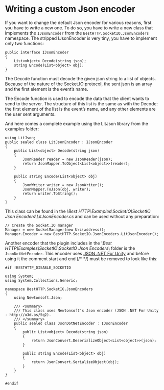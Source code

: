 # Writing a custom Json encoder
If you want to change the default Json encoder for various reasons, first you have to write a new one. To do so, you have to write a new class that implements the `IJsonEncoder` from the `BestHTTP.SocketIO.JsonEncoders` namespace.
The stripped IJsonEncoder is very tiny, you have to implement only two functions:

```language-csharp
public interface IJsonEncoder
{
	List<object> Decode(string json);
	string Encode(List<object> obj);
}
```

The Decode function must decode the given json string to a list of objects. Because of the nature of the Socket.IO protocol, the sent json is an array and the first element is the event’s name.

The Encode function is used to encode the data that the client wants to send to the server. The structure of this list is the same as with the Decode: the first element of the list is the event’s name, and any other elements are the user sent arguments.

And here comes a complete example using the LitJson library from the examples folder:

```language-csharp
using LitJson;
public sealed class LitJsonEncoder : IJsonEncoder
{
	public List<object> Decode(string json)
	{
		JsonReader reader = new JsonReader(json);
		return JsonMapper.ToObject<List<object>>(reader);
	}

	public string Encode(List<object> obj)
	{
		JsonWriter writer = new JsonWriter();
		JsonMapper.ToJson(obj, writer);
		return writer.ToString();
	}
}
```

This class can be found in the *\Best HTTP\Examples\SocketIO\SocketIO Json Encoders\LitJsonEncoder.cs* and can be used without any preparation:

```language-csharp
// Create the Socket.IO manager
Manager = new SocketManager(new Uri(address));
Manager.Encoder = new BestHTTP.SocketIO.JsonEncoders.LitJsonEncoder();
```

Another encoder that the plugin includes in the *\Best HTTP\Examples\SocketIO\SocketIO Json Encoders\\* folder is the `JsonDotNetEncoder`. This encoder uses [JSON .NET For Unity](http://u3d.as/5q2) and before using it the comment start and end (/\* \*/)  must be removed to look like this:
```language-csharp
#if !BESTHTTP_DISABLE_SOCKETIO

using System;
using System.Collections.Generic;

namespace BestHTTP.SocketIO.JsonEncoders
{
    using Newtonsoft.Json;

    /// <summary>
    /// This class uses Newtonsoft's Json encoder (JSON .NET For Unity - http://u3d.as/5q2).
    /// </summary>
    public sealed class JsonDotNetEncoder : IJsonEncoder
    {
        public List<object> Decode(string json)
        {
            return JsonConvert.DeserializeObject<List<object>>(json);
        }

        public string Encode(List<object> obj)
        {
            return JsonConvert.SerializeObject(obj);
        }
    }
}

#endif
```